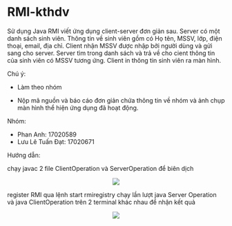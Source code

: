 # RMI-kthdv

Sử dụng Java RMI viết ứng dụng client-server đơn giản sau. Server có một danh sách sinh viên. Thông tin về sinh viên gồm có Họ tên, MSSV, lớp, điện thoại, email, địa chỉ. Client nhận MSSV được nhập bởi người dùng và gửi sang cho server. Server tìm trong danh sách và trả về cho cient thông tin của sinh viên có MSSV tương ứng. Client in thông tin sinh viên ra màn hình.  

Chú ý:

- Làm theo nhóm

- Nộp mã nguồn và báo cáo đơn giản chứa thông tin về nhóm và ảnh chụp màn hình thể hiện ứng dụng đã hoạt động.


Nhóm: 
- Phan Anh: 17020589
- Lưu Lê Tuấn Đạt: 17020671

Hướng dẫn:

chạy javac 2 file ClientOperation và ServerOperation để biên dịch
<div align="center">
  <img src="https://github.com/anhphanExist/RMI-kthdv/blob/master/res1.PNG?raw=true">
</div>

register RMI qua lệnh start rmiregistry
chạy lần lượt java Server Operation và java ClientOperation trên 2 terminal khác nhau để nhận kết quả
<div align="center">
  <img src="https://github.com/anhphanExist/RMI-kthdv/blob/master/res2.PNG?raw=true">
</div>
